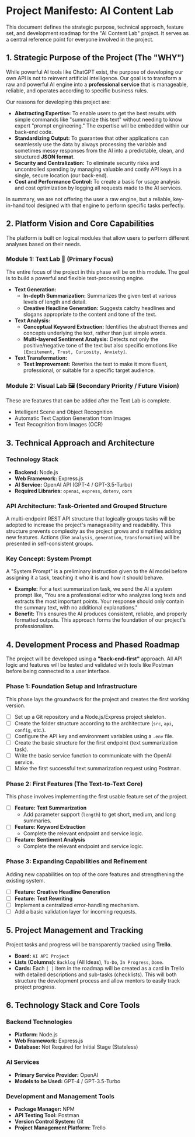 # Project Manifesto: AI Content Lab

This document defines the strategic purpose, technical approach, feature set, and development roadmap for the "AI Content Lab" project. It serves as a central reference point for everyone involved in the project.

## 1. Strategic Purpose of the Project (The "WHY")

While powerful AI tools like ChatGPT exist, the purpose of developing our own API is not to reinvent artificial intelligence. Our goal is to transform a raw and powerful AI engine into a **professional service** that is manageable, reliable, and operates according to specific business rules.

Our reasons for developing this project are:

*   **Abstracting Expertise:** To enable users to get the best results with simple commands like "summarize this text" without needing to know expert "prompt engineering." The expertise will be embedded within our back-end code.
*   **Standardizing Output:** To guarantee that other applications can seamlessly use the data by always processing the variable and sometimes messy responses from the AI into a predictable, clean, and structured **JSON format**.
*   **Security and Centralization:** To eliminate security risks and uncontrolled spending by managing valuable and costly API keys in a single, secure location (our back-end).
*   **Cost and Performance Control:** To create a basis for usage analysis and cost optimization by logging all requests made to the AI services.

In summary, we are not offering the user a raw engine, but a reliable, key-in-hand tool designed with that engine to perform specific tasks perfectly.

## 2. Platform Vision and Core Capabilities

The platform is built on logical modules that allow users to perform different analyses based on their needs.

### Module 1: Text Lab 📝 **(Primary Focus)**
The entire focus of the project in this phase will be on this module. The goal is to build a powerful and flexible text-processing engine.

*   **Text Generation:**
    *   **In-depth Summarization:** Summarizes the given text at various levels of length and detail.
    *   **Creative Headline Generation:** Suggests catchy headlines and slogans appropriate to the content and tone of the text.
*   **Text Analysis:**
    *   **Conceptual Keyword Extraction:** Identifies the abstract themes and concepts underlying the text, rather than just simple words.
    *   **Multi-layered Sentiment Analysis:** Detects not only the positive/negative tone of the text but also specific emotions like `[Excitement, Trust, Curiosity, Anxiety]`.
*   **Text Transformation:**
    *   **Text Improvement:** Rewrites the text to make it more fluent, professional, or suitable for a specific target audience.

### Module 2: Visual Lab 🖼️ **(Secondary Priority / Future Vision)**
These are features that can be added after the Text Lab is complete.

*   Intelligent Scene and Object Recognition
*   Automatic Text Caption Generation from Images
*   Text Recognition from Images (OCR)

## 3. Technical Approach and Architecture

### Technology Stack
*   **Backend:** Node.js
*   **Web Framework:** Express.js
*   **AI Service:** OpenAI API (GPT-4 / GPT-3.5-Turbo)
*   **Required Libraries:** `openai`, `express`, `dotenv`, `cors`

### API Architecture: Task-Oriented and Grouped Structure
A multi-endpoint REST API structure that logically groups tasks will be adopted to increase the project's manageability and readability. This structure prevents complexity as the project grows and simplifies adding new features. Actions (like `analysis`, `generation`, `transformation`) will be presented in self-consistent groups.

### Key Concept: System Prompt
A "System Prompt" is a preliminary instruction given to the AI model before assigning it a task, teaching it who it is and how it should behave.

*   **Example:** For a text summarization task, we send the AI a system prompt like, "You are a professional editor who analyzes long texts and extracts the most important points. Your response should only contain the summary text, with no additional explanations."
*   **Benefit:** This ensures the AI produces consistent, reliable, and properly formatted outputs. This approach forms the foundation of our project's professionalism.

## 4. Development Process and Phased Roadmap

The project will be developed using a **"back-end-first"** approach. All API logic and features will be tested and validated with tools like Postman before being connected to a user interface.

### Phase 1: Foundation Setup and Infrastructure
This phase lays the groundwork for the project and creates the first working version.

*   [ ] Set up a Git repository and a Node.js/Express project skeleton.
*   [ ] Create the folder structure according to the architecture (`src`, `api`, `config`, etc.).
*   [ ] Configure the API key and environment variables using a `.env` file.
*   [ ] Create the basic structure for the first endpoint (text summarization task).
*   [ ] Write the basic service function to communicate with the OpenAI service.
*   [ ] Make the first successful text summarization request using Postman.

### Phase 2: First Features (The Text-to-Text Core)
This phase involves implementing the first usable feature set of the project.

*   [ ] **Feature: Text Summarization**
    *   Add parameter support (`length`) to get short, medium, and long summaries.
*   [ ] **Feature: Keyword Extraction**
    *   Complete the relevant endpoint and service logic.
*   [ ] **Feature: Sentiment Analysis**
    *   Complete the relevant endpoint and service logic.

### Phase 3: Expanding Capabilities and Refinement
Adding new capabilities on top of the core features and strengthening the existing system.

*   [ ] **Feature: Creative Headline Generation**
*   [ ] **Feature: Text Rewriting**
*   [ ] Implement a centralized error-handling mechanism.
*   [ ] Add a basic validation layer for incoming requests.

## 5. Project Management and Tracking
Project tasks and progress will be transparently tracked using **Trello**.

*   **Board:** `AI API Project`
*   **Lists (Columns):** `Backlog` (All Ideas), `To-Do`, `In Progress`, `Done`.
*   **Cards:** Each `[ ]` item in the roadmap will be created as a card in Trello with detailed descriptions and sub-tasks (checklists). This will both structure the development process and allow mentors to easily track project progress.

## 6. Technology Stack and Core Tools

### Backend Technologies
*   **Platform:** Node.js
*   **Web Framework:** Express.js
*   **Database:** Not Required for Initial Stage (Stateless)

### AI Services
*   **Primary Service Provider:** OpenAI
*   **Models to be Used:** GPT-4 / GPT-3.5-Turbo

### Development and Management Tools
*   **Package Manager:** NPM
*   **API Testing Tool:** Postman
*   **Version Control System:** Git
*   **Project Management Platform:** Trello
